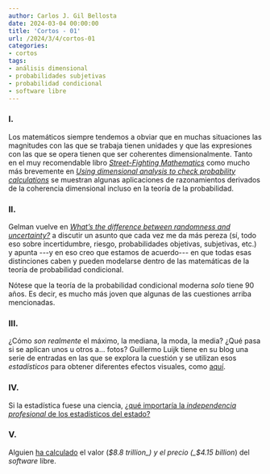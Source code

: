 ```yaml
---
author: Carlos J. Gil Bellosta
date: 2024-03-04 00:00:00
title: 'Cortos - 01'
url: /2024/3/4/cortos-01
categories:
- cortos
tags:
- análisis dimensional
- probabilidades subjetivas
- probabilidad condicional
- software libre
---
```


### I.

Los matemáticos siempre tendemos a obviar que en muchas situaciones las magnitudes con las que se trabaja tienen unidades y que las expresiones con las que se opera tienen que ser coherentes dimensionalmente. Tanto en el muy recomendable libro
[_Street-Fighting Mathematics_](https://sept.mit.edu/sites/default/files/Streetfighting%20Mathematics.pdf) como mucho más brevemente en
[_Using dimensional analysis to check probability calculations_](https://www.johndcook.com/blog/2023/11/08/probability-dimensional-analysis/) se muestran algunas aplicaciones de razonamientos derivados de la coherencia dimensional incluso en la teoría de la probabilidad.

### II.

Gelman vuelve en [_What’s the difference between randomness and uncertainty?_](https://statmodeling.stat.columbia.edu/2016/02/06/probability-and-probability/) a discutir un asunto que cada vez me da más pereza (sí, todo eso sobre incertidumbre, riesgo, probabilidades objetivas, subjetivas, etc.) y apunta ---y en eso creo que estamos de acuerdo--- en que todas esas distinciones caben y pueden modelarse dentro de las matemáticas de la teoría de probabilidad condicional.

Nótese que la teoría de la probabilidad condicional moderna _solo_ tiene 90 años. Es decir, es mucho más joven que algunas de las cuestiones arriba mencionadas.

### III.

¿Cómo _son realmente_ el máximo, la mediana, la moda, la media? ¿Qué pasa si se aplican unos u otros a... fotos? Guillermo Luijk tiene en su blog una serie de entradas en las que se explora la cuestión y se utilizan esos _estadísticos_ para obtener diferentes efectos visuales, como
[aquí](https://www.overfitting.net/2022/01/acumulando-luz-en-raw.html).


### IV.

Si la estadística fuese una ciencia, [¿qué importaría la _independencia profesional_ de los estadísticos del estado?](https://torres.epv.uniovi.es/centon/codigo-buenas-practicas-estadisticas.html)


### V.

Alguien [ha calculado](https://papers.ssrn.com/sol3/papers.cfm?abstract_id=4693148) el valor (_$8.8 trillion_) y el precio (_$4.15 billion_) del _software_ libre.